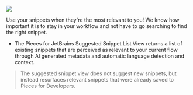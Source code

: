 [//]: # (title: Suggested Snippets Right Inside Your IDE)

![](SUGGESTED_SNIPPETS_JETBRAINS.gif)

Use your snippets when they're the most relevant to you! We know how important it is to stay in your workflow and not have to go searching to find the right snippet. 

- The Pieces for JetBrains Suggested Snippet List View returns a list of existing snippets that are perceived as relevant to your current flow through AI generated metadata and automatic language detection and context.
> The suggested snippet view does not suggest new snippets, but instead resurfaces relevant snippets that were already saved to Pieces for Developers.